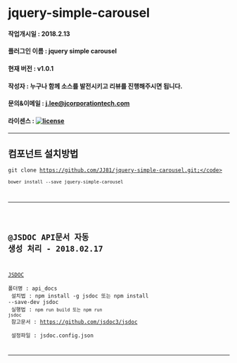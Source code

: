 # jquery-simple-carousel

#### 작업개시일 : 2018.2.13
#### 플러그인 이름 : jquery simple carousel
#### 현재 버전 : v1.0.1
#### 작성자 : 누구나 함께 소스를 발전시키고 리뷰를 진행해주시면 됩니다.
#### 문의&이메일 : j.lee@jcorporationtech.com
#### 라이센스 : <a href="#"><img src="https://img.shields.io/github/license/mashape/apistatus.svg?maxAge=2592000" alt="license" class="badge"></a>

<hr />

## 컴포넌트 설치방법
<code>git clone https://github.com/JJ81/jquery-simple-carousel.git;</code><br />
<code>bower install --save jquery-simple-carousel</code><br />


<hr />


## @JSDOC API문서 자동 생성 처리 - 2018.02.17
<a href="http://usejsdoc.org/index.html" target="_blank">JSDOC</a><br />
폴더명 : api_docs<br />
설치법 : npm install -g jsdoc 또는 npm install --save-dev jsdoc<br />
실행법 : <code>npm run build 또는 npm run jsdoc</code><br />
참고문서 : https://github.com/jsdoc3/jsdoc <br />
설정파일 : jsdoc.config.json<br />


<hr />

